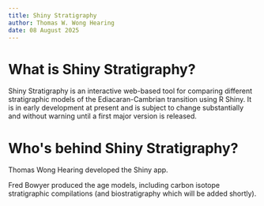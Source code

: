 ```yaml
---
title: Shiny Stratigraphy
author: Thomas W. Wong Hearing
date: 08 August 2025
---
```


# What is Shiny Stratigraphy?

Shiny Stratigraphy is an interactive web-based tool for comparing different stratigraphic models of the Ediacaran-Cambrian transition using R Shiny. It is in early development at present and is subject to change substantially and without warning until a first major version is released. 

# Who's behind Shiny Stratigraphy?

Thomas Wong Hearing developed the Shiny app.

Fred Bowyer produced the age models, including carbon isotope stratigraphic compilations (and biostratigraphy which will be added shortly).


